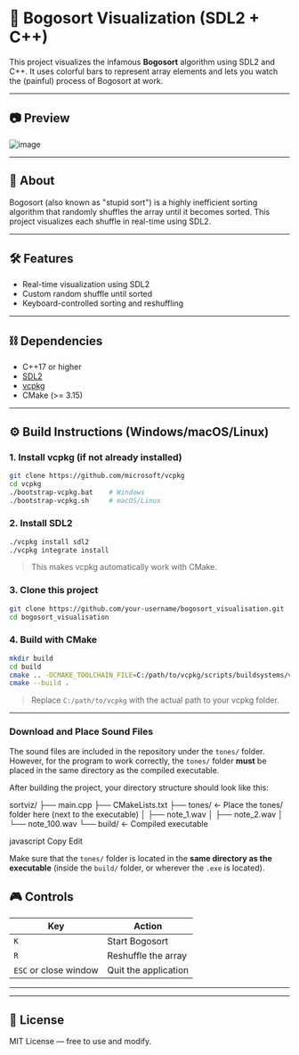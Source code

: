 # 🎲 Bogosort Visualization (SDL2 + C++)

This project visualizes the infamous **Bogosort** algorithm using SDL2 and C++. It uses colorful bars to represent array elements and lets you watch the (painful) process of Bogosort at work.

---

## 📷 Preview

![image](https://github.com/user-attachments/assets/563cca71-1e9c-4cf0-9cbc-7fb2e89a7913)


---

## 🧠 About

Bogosort (also known as "stupid sort") is a highly inefficient sorting algorithm that randomly shuffles the array until it becomes sorted. This project visualizes each shuffle in real-time using SDL2.

---

## 🛠 Features

- Real-time visualization using SDL2
- Custom random shuffle until sorted
- Keyboard-controlled sorting and reshuffling

---

## ⛓ Dependencies

- C++17 or higher
- [SDL2](https://www.libsdl.org/)
- [vcpkg](https://github.com/microsoft/vcpkg)
- CMake (>= 3.15)

---

## ⚙️ Build Instructions (Windows/macOS/Linux)

### 1. Install vcpkg (if not already installed)

```bash
git clone https://github.com/microsoft/vcpkg
cd vcpkg
./bootstrap-vcpkg.bat    # Windows
./bootstrap-vcpkg.sh     # macOS/Linux
```

### 2. Install SDL2

```bash
./vcpkg install sdl2
./vcpkg integrate install
```

> This makes vcpkg automatically work with CMake.

### 3. Clone this project

```bash
git clone https://github.com/your-username/bogosort_visualisation.git
cd bogosort_visualisation
```

### 4. Build with CMake

```bash
mkdir build
cd build
cmake .. -DCMAKE_TOOLCHAIN_FILE=C:/path/to/vcpkg/scripts/buildsystems/vcpkg.cmake
cmake --build .
```

> Replace `C:/path/to/vcpkg` with the actual path to your vcpkg folder.

---

### Download and Place Sound Files

The sound files are included in the repository under the `tones/` folder. However, for the program to work correctly, the `tones/` folder **must** be placed in the same directory as the compiled executable.

After building the project, your directory structure should look like this:

sortviz/
├── main.cpp
├── CMakeLists.txt
├── tones/ ← Place the tones/ folder here (next to the executable)
│ ├── note_1.wav
│ ├── note_2.wav
│ └── note_100.wav
└── build/ ← Compiled executable 

javascript
Copy
Edit

Make sure that the `tones/` folder is located in the **same directory as the executable** (inside the `build/` folder, or wherever the `.exe` is located).

## 🎮 Controls

| Key | Action              |
|-----|---------------------|
| `K` | Start Bogosort      |
| `R` | Reshuffle the array |
| `ESC` or close window | Quit the application  |

---
---

## 📄 License

MIT License — free to use and modify.

